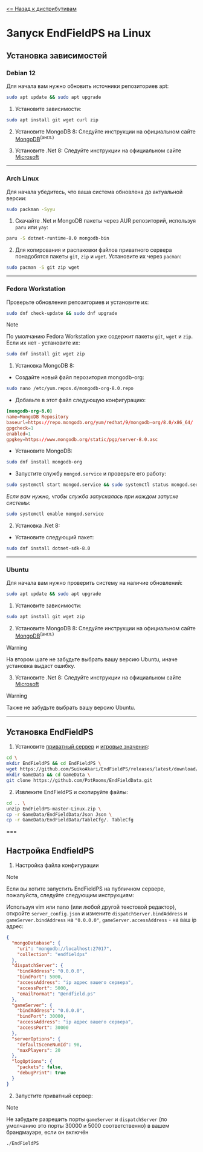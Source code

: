 [<= Назад к дистрибутивам](../README_ru-RU.md#установка-на-linux)

# Запуск EndFieldPS на Linux

## Установка зависимостей

### Debian 12
Для начала вам нужно обновить источники репозиториев apt:
```bash
sudo apt update && sudo apt upgrade
```

1. Установите зависимости:
```bash
sudo apt install git wget curl zip
```
2. Установите MongoDB 8:
    Следуйте инструкции на официальном сайте [MongoDB](https://www.mongodb.com/docs/manual/tutorial/install-mongodb-on-debian/)<sup>(англ.)</sup>

3. Установите .Net 8:
    Следуйте инструкции на официальном сайте [Microsoft](https://learn.microsoft.com/ru-ru/dotnet/core/install/linux-debian?tabs=dotnet8)

---

### Arch Linux
Для начала убедитесь, что ваша система обновлена до актуальной версии:
```bash
sudo packman -Syyu
```

1. Скачайте .Net и MongoDB пакеты через AUR репозиторий, используя `paru` или `yay`:
```bash
paru -S dotnet-runtime-8.0 mongodb-bin
```

2. Для копирования и распаковки файлов приватного сервера понадобятся пакеты `git`, `zip` и `wget`. Установите их через `pacman`:
```bash
sudo pacman -S git zip wget
```

---

### Fedora Workstation
Проверьте обновления репозиториев и установите их:
```bash
sudo dnf check-update && sudo dnf upgrade
```

> [!NOTE]
> По умолчанию Fedora Workstation уже содержит пакеты `git`, `wget` и `zip`. Если их нет - установите их:
```bash 
sudo dnf install git wget zip
```

1. Установка MongoDB 8:
  * Создайте новый файл перозитория mongodb-org:
```bash
sudo nano /etc/yum.repos.d/mongodb-org-8.0.repo
```
  * Добавьте в этот файл следующую конфигурацию:
```conf
[mongodb-org-8.0]
name=MongoDB Repository
baseurl=https://repo.mongodb.org/yum/redhat/9/mongodb-org/8.0/x86_64/
gpgcheck=1
enabled=1
gpgkey=https://www.mongodb.org/static/pgp/server-8.0.asc
```
  * Установите MongoDB:
```bash
sudo dnf install mongodb-org
```
  * Запустите службу `mongod.service` и проверьте его работу:
```bash
sudo systemctl start mongod.service && sudo systemctl status mongod.service
```
  *Если вам нужно, чтобы служба запускалась при каждом запуске системы:*
```bash
sudo systemctl enable mongod.service
```

2. Установка .Net 8:
  * Установите следующий пакет:
```bash
sudo dnf install dotnet-sdk-8.0
```

---

### Ubuntu
Для начала вам нужно проверить систему на наличие обновлений:
```bash
sudo apt update && sudo apt upgrade
```

1. Установите зависимости:
```bash
sudo apt install git wget zip
```
2. Установите MongoDB 8:
    Следуйте инструкции на официальном сайте [MongoDB](https://www.mongodb.com/docs/manual/tutorial/install-mongodb-on-ubuntu/)<sup>(англ.)</sup>
> [!WARNING]
> На втором шаге не забудьте выбрать вашу версию Ubuntu, иначе установка выдаст ошибку.

3. Установите .Net 8:
    Следуйте инструкции на официальном сайте [Microsoft](https://learn.microsoft.com/ru-ru/dotnet/core/install/linux-ubuntu-install?tabs=dotnet8)
> [!WARNING]
> Также не забудьте выбрать вашу версию Ubuntu.

---

## Установка EndFieldPS
1. Установите [приватный сервер](https://github.com/SuikoAkari/EndFieldPS/releases/latest) и [игровые значения](https://github.com/PotRooms/EndFieldData/tree/main):

```bash
cd \ 
mkdir EndFieldPS && cd EndFieldPS \ 
wget https://github.com/SuikoAkari/EndFieldPS/releases/latest/download/EndFieldPS-master-Linux.zip \ 
mkdir GameData && cd GameData \ 
git clone https://github.com/PotRooms/EndFieldData.git
```

2. Извлеките EndFieldPS и скопируйте файлы:

```bash
cd .. \
unzip EndFieldPS-master-Linux.zip \ 
cp -r GameData/EndFieldData/Json Json \ 
cp -r GameData/EndFieldData/TableCfg/. TableCfg
```

===

## Настройка EndfieldPS

1. Настройка файла конфигурации
> [!NOTE]
> Если вы хотите запустить EndFieldPS на публичном сервере, пожалуйста, следуйте следующим инструкциям:


  Используя vim или nano (или любой другой текстовой редактор), откройте `server_config.json` и измените `dispatchServer.bindAddress` и `gameServer.bindAddress` на `"0.0.0.0"`, `gameServer.accessAddress` - на ваш ip адрес:
```json
{
  "mongoDatabase": {
    "uri": "mongodb://localhost:27017",
    "collection": "endfieldps"
  },
  "dispatchServer": {
    "bindAddress": "0.0.0.0",
    "bindPort": 5000,
    "accessAddress": "ip адрес вашего сервера",
    "accessPort": 5000,
    "emailFormat": "@endfield.ps"
  },
  "gameServer": {
    "bindAddress": "0.0.0.0",
    "bindPort": 30000,
    "accessAddress": "ip адрес вашего сервера",
    "accessPort": 30000
  },
  "serverOptions": {
    "defaultSceneNumId": 98,
    "maxPlayers": 20
  },
  "logOptions": {
    "packets": false,
    "debugPrint": true
  }
}
```

2. Запустите приватный сервер:

  > [!NOTE]
  > Не забудьте разрешить порты `gameServer` и `dispatchServer` (по умолчанию это порты 30000 и 5000 соответственно) в вашем брандмауэре, если он включён

```bash
./EndFieldPS
```

